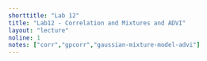 ```yaml
---
shorttitle: "Lab 12"
title: "Lab12 - Correlation and Mixtures and ADVI"
layout: "lecture"
noline: 1
notes: ["corr","gpcorr","gaussian-mixture-model-advi"] 
---
```

